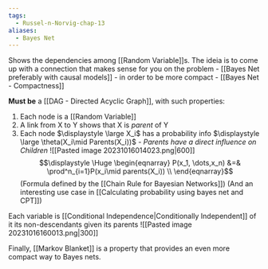 ```yaml
---
tags:
  - Russel-n-Norvig-chap-13
aliases:
  - Bayes Net
---
```

Shows the dependencies among [[Random Variable]]s. The ideia is to come up with a connection that makes sense for you on the problem - [[Bayes Net preferably with causal models]] - in order to be more compact - [[Bayes Net - Compactness]]

**Must be** a [[DAG - Directed Acyclic Graph]], with such properties:
1. Each node is a [[Random Variable]]
2. A link from X to Y shows that X is *parent* of Y
3. Each node $\displaystyle \large X_i$ has a probability info $\displaystyle \large \theta(X_i\mid Parents(X_i))$ - *Parents have a direct influence on Children*
![[Pasted image 20231016014023.png|600]]
$$\displaystyle \Huge \begin{eqnarray} 
P(x_1, \dots,x_n) 
&=& \prod^n_{i=1}P(x_i\mid parents(X_i)) \\
\end{eqnarray}$$
(Formula defined by the [[Chain Rule for Bayesian Networks]])
(And an interesting use case in [[Calculating probability using bayes net and CPT]])

Each variable is [[Conditional Independence|Conditionally Independent]] of it its non-descendants given its parents
![[Pasted image 20231016160013.png|300]]

Finally, [[Markov Blanket]] is a property that provides an even more compact way to Bayes nets.